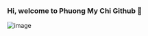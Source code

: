 ### Hi, welcome to Phuong My Chi Github 👋
![image](https://user-images.githubusercontent.com/20487309/109388659-06db5180-793b-11eb-9e22-6d7aead72469.png)

<!--
**phuongmychi/phuongmychi** is a ✨ _special_ ✨ repository because its `README.md` (this file) appears on your GitHub profile.

Here are some ideas to get you started:

- 🔭 I’m currently working on ...
- 🌱 I’m currently learning ...
- 👯 I’m looking to collaborate on ...
- 🤔 I’m looking for help with ...
- 💬 Ask me about ...
- 📫 How to reach me: ...
- 😄 Pronouns: ...
- ⚡ Fun fact: ...
-->
